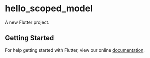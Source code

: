 # hello_scoped_model

A new Flutter project.

## Getting Started

For help getting started with Flutter, view our online
[documentation](https://flutter.io/).

